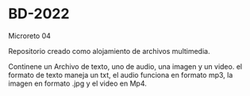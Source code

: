 # BD-2022
Microreto 04

Repositorio creado como alojamiento de archivos multimedia.

Continene un Archivo de texto, uno de audio, una imagen y un video.
el formato de texto maneja un txt, el audio funciona en formato mp3,
la imagen en formato .jpg y el video en Mp4.
